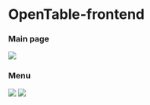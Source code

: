 # OpenTable-frontend
<h3> Main page</h3>
<img src="https://user-images.githubusercontent.com/82451914/185796559-14132c88-823d-4932-ba7c-3cbd55d3c939.png">

<h3>Menu</h3>
<img src="https://user-images.githubusercontent.com/82451914/185803304-df66004a-34b0-494e-abe1-208b8f418f6c.png">
<img src="https://user-images.githubusercontent.com/82451914/185803313-1e04443a-b9ef-4fb5-87c7-2b8ee0c5c928.png">
